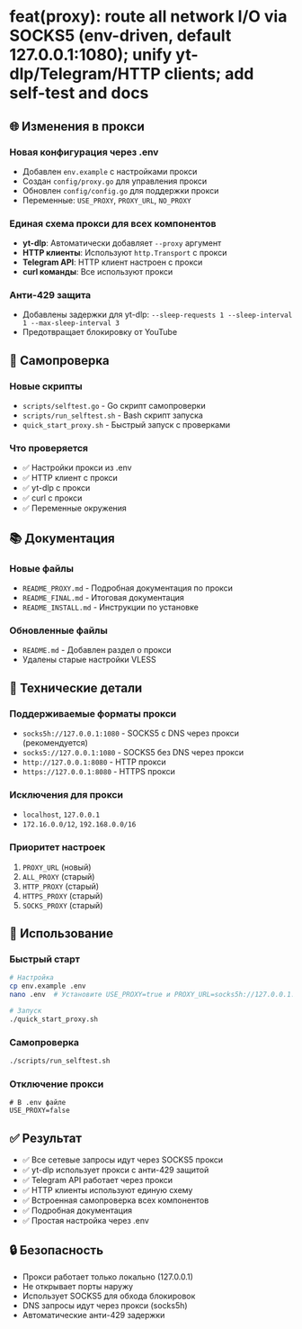 # feat(proxy): route all network I/O via SOCKS5 (env-driven, default 127.0.0.1:1080); unify yt-dlp/Telegram/HTTP clients; add self-test and docs

## 🌐 Изменения в прокси

### Новая конфигурация через .env
- Добавлен `env.example` с настройками прокси
- Создан `config/proxy.go` для управления прокси
- Обновлен `config/config.go` для поддержки прокси
- Переменные: `USE_PROXY`, `PROXY_URL`, `NO_PROXY`

### Единая схема прокси для всех компонентов
- **yt-dlp**: Автоматически добавляет `--proxy` аргумент
- **HTTP клиенты**: Используют `http.Transport` с прокси
- **Telegram API**: HTTP клиент настроен с прокси
- **curl команды**: Все используют прокси

### Анти-429 защита
- Добавлены задержки для yt-dlp: `--sleep-requests 1 --sleep-interval 1 --max-sleep-interval 3`
- Предотвращает блокировку от YouTube

## 🧪 Самопроверка

### Новые скрипты
- `scripts/selftest.go` - Go скрипт самопроверки
- `scripts/run_selftest.sh` - Bash скрипт запуска
- `quick_start_proxy.sh` - Быстрый запуск с проверками

### Что проверяется
- ✅ Настройки прокси из .env
- ✅ HTTP клиент с прокси
- ✅ yt-dlp с прокси
- ✅ curl с прокси
- ✅ Переменные окружения

## 📚 Документация

### Новые файлы
- `README_PROXY.md` - Подробная документация по прокси
- `README_FINAL.md` - Итоговая документация
- `README_INSTALL.md` - Инструкции по установке

### Обновленные файлы
- `README.md` - Добавлен раздел о прокси
- Удалены старые настройки VLESS

## 🔧 Технические детали

### Поддерживаемые форматы прокси
- `socks5h://127.0.0.1:1080` - SOCKS5 с DNS через прокси (рекомендуется)
- `socks5://127.0.0.1:1080` - SOCKS5 без DNS через прокси
- `http://127.0.0.1:8080` - HTTP прокси
- `https://127.0.0.1:8080` - HTTPS прокси

### Исключения для прокси
- `localhost`, `127.0.0.1`
- `172.16.0.0/12`, `192.168.0.0/16`

### Приоритет настроек
1. `PROXY_URL` (новый)
2. `ALL_PROXY` (старый)
3. `HTTP_PROXY` (старый)
4. `HTTPS_PROXY` (старый)
5. `SOCKS_PROXY` (старый)

## 🚀 Использование

### Быстрый старт
```bash
# Настройка
cp env.example .env
nano .env  # Установите USE_PROXY=true и PROXY_URL=socks5h://127.0.0.1:1080

# Запуск
./quick_start_proxy.sh
```

### Самопроверка
```bash
./scripts/run_selftest.sh
```

### Отключение прокси
```env
# В .env файле
USE_PROXY=false
```

## ✅ Результат

- ✅ Все сетевые запросы идут через SOCKS5 прокси
- ✅ yt-dlp использует прокси с анти-429 защитой
- ✅ Telegram API работает через прокси
- ✅ HTTP клиенты используют единую схему
- ✅ Встроенная самопроверка всех компонентов
- ✅ Подробная документация
- ✅ Простая настройка через .env

## 🔒 Безопасность

- Прокси работает только локально (127.0.0.1)
- Не открывает порты наружу
- Использует SOCKS5 для обхода блокировок
- DNS запросы идут через прокси (socks5h)
- Автоматические анти-429 задержки
